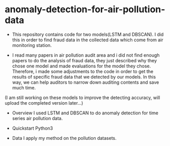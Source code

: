 # anomaly-detection-for-air-pollution-data

- This repository contains code for two models(LSTM and DBSCAN). I did this in order to find fraud data in the collected data which come from air monitoring station. 

- I read many papers in air pollution audit area and i did not find enough papers to do the analysis of fraud data, they just described why they chose one model and made evaluations for the model they chose. Therefore, i made some adjustments to the code in order to get the results of specific fraud data that we detected by our models. In this way, we can help auditors to narrow down auditing contents and save much time.

(I am still working on these models to improve the detecting accuracy, will upload the completed version later...)

- Overview
 I used LSTM and DBSCAN to do anomaly detection for time series air pollution data.

- Quickstart
 Python3

- Data
  I apply my method on the pollution datasets.
